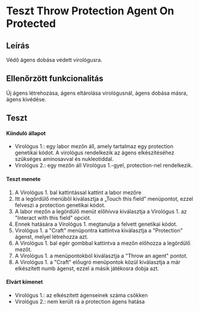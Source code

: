 # Teszt  Throw Protection Agent On Protected

## Leírás
Védő ágens dobása védett virológusra.

## Ellenőrzött funkcionalitás
Új ágens létrehozása, ágens eltárolása virológusnál, ágens dobása másra, ágens kivédése.

## Teszt

#### Kiinduló állapot
- Virológus 1.: egy labor mezőn áll, amely tartalmaz egy protection genetikai kódot. A virológus rendelkezik az ágens elkészítéséhez szükséges aminosavval és nukleotiddal.
- Virológus 2.: egy mezőn áll Virológus 1.-gyel, protection-nel rendelkezik.

#### Teszt menete
1. A Virológus 1. bal kattintással kattint a labor mezőre
2. Itt a legördülő menüből kiválasztja a „Touch this field” menüpontot, ezzel felveszi a protection genetikai kódot.
3. A labor mezőn a legördülő menüt előhívva kiválasztja a Virológus 1. az "Interact with this field" opciót.
4. Ennek hatására a Virológus 1. megtanulja a felvett genetikai kódot.
5. Virológus 1. a "Craft" menüpontra kattintva kiválasztja a "Protection" ágenst, melyel létrehozza azt.
6. A Virológus 1. bal egér gombbal kattintva a mezőn előhozza a legördülő mezőt.
7. A Virológus 1. a menüpontokból kiválasztja a "Throw an agent" pontot.
8. A Virológus 1. a "Craft" előugró menüpontok közül kiválasztja a már elkészített numb ágenst, ezzel a másik játékosra dobja azt.

#### Elvárt kimenet
- Virológus 1.: az elkészített ágenseinek száma csökken
- Virológus 2.: nem került rá a protection ágens hatása